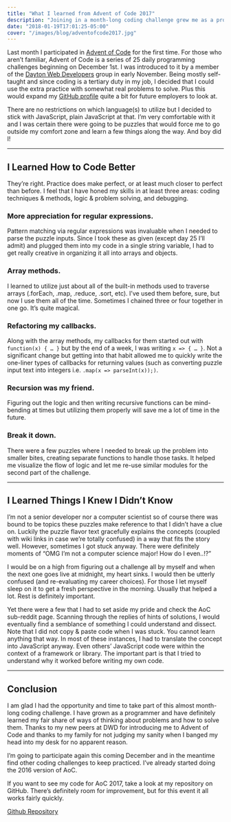 ```yaml
---
title: "What I learned from Advent of Code 2017"
description: "Joining in a month-long coding challenge grew me as a programmer and gave me more renewed passion for my craft."
date: "2018-01-19T17:01:25-05:00"
cover: "/images/blog/adventofcode2017.jpg"
---
```


Last month I participated in [Advent of Code](http://adventofcode.com/) for the first time. For those who aren’t familiar, Advent of Code is a series of 25 daily programming challenges beginning on December 1st. I was introduced to it by a member of the [Dayton Web Developers](https://www.meetup.com/dayton-web-developers/) group in early November. Being mostly self-taught and since coding is a tertiary duty in my job, I decided that I could use the extra practice with somewhat real problems to solve. Plus this would expand my [GitHub profile](http://github.com/aromig/) quite a bit for future employers to look at.

There are no restrictions on which language(s) to utilize but I decided to stick with JavaScript, plain JavaScript at that. I’m very comfortable with it and I was certain there were going to be puzzles that would force me to go outside my comfort zone and learn a few things along the way. And boy did I!

---

## I Learned How to Code Better

They’re right. Practice does make perfect, or at least much closer to perfect than before. I feel that I have honed my skills in at least three areas: coding techniques & methods, logic & problem solving, and debugging.

### More appreciation for regular expressions.

Pattern matching via regular expressions was invaluable when I needed to parse the puzzle inputs. Since I took these as given (except day 25 I’ll admit) and plugged them into my code in a single string variable, I had to get really creative in organizing it all into arrays and objects.

### Array methods.

I learned to utilize just about all of the built-in methods used to traverse arrays (.forEach, .map, .reduce, .sort, etc). I’ve used them before, sure, but now I use them all of the time. Sometimes I chained three or four together in one go. It’s quite magical.

### Refactoring my callbacks.

Along with the array methods, my callbacks for them started out with `function(x) { … }` but by the end of a week, I was writing `x => { … }`. Not a significant change but getting into that habit allowed me to quickly write the one-liner types of callbacks for returning values (such as converting puzzle input text into integers i.e. `.map(x => parseInt(x));)`.

### Recursion was my friend.

Figuring out the logic and then writing recursive functions can be mind-bending at times but utilizing them properly will save me a lot of time in the future.

### Break it down.

There were a few puzzles where I needed to break up the problem into smaller bites, creating separate functions to handle those tasks. It helped me visualize the flow of logic and let me re-use similar modules for the second part of the challenge.

---

## I Learned Things I Knew I Didn’t Know

I’m not a senior developer nor a computer scientist so of course there was bound to be topics these puzzles make reference to that I didn’t have a clue on. Luckily the puzzle flavor text gracefully explains the concepts (coupled with wiki links in case we’re totally confused) in a way that fits the story well. However, sometimes I got stuck anyway. There were definitely moments of “OMG I’m not a computer science major! How do I even..!?”

I would be on a high from figuring out a challenge all by myself and when the next one goes live at midnight, my heart sinks. I would then be utterly confused (and re-evaluating my career choices). For those I let myself sleep on it to get a fresh perspective in the morning. Usually that helped a lot. Rest is definitely important.

Yet there were a few that I had to set aside my pride and check the AoC sub-reddit page. Scanning through the replies of hints of solutions, I would eventually find a semblance of something I could understand and dissect. Note that I did not copy & paste code when I was stuck. You cannot learn anything that way. In most of these instances, I had to translate the concept into JavaScript anyway. Even others’ JavaScript code were within the context of a framework or library. The important part is that I tried to understand why it worked before writing my own code.

---

## Conclusion

I am glad I had the opportunity and time to take part of this almost month-long coding challenge. I have grown as a programmer and have definitely learned my fair share of ways of thinking about problems and how to solve them. Thanks to my new peers at DWD for introducing me to Advent of Code and thanks to my family for not judging my sanity when I banged my head into my desk for no apparent reason.

I’m going to participate again this coming December and in the meantime find other coding challenges to keep practiced. I’ve already started doing the 2016 version of AoC.

If you want to see my code for AoC 2017, take a look at my repository on GitHub. There’s definitely room for improvement, but for this event it all works fairly quickly.

[Github Repository](https://github.com/aromig/advent2017)
